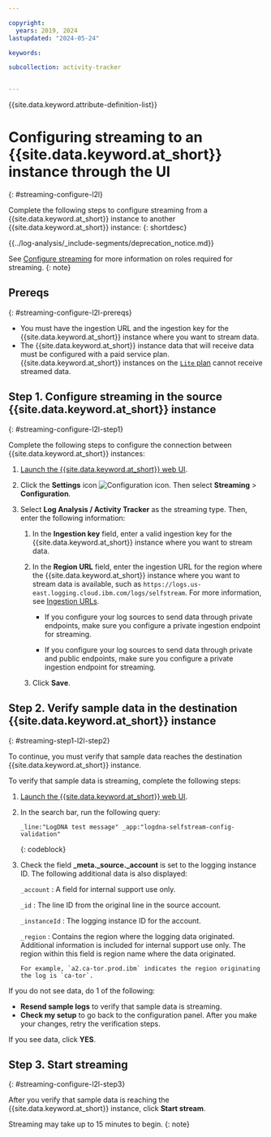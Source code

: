 ```yaml
---

copyright:
  years: 2019, 2024
lastupdated: "2024-05-24"

keywords:

subcollection: activity-tracker


---
```


{{site.data.keyword.attribute-definition-list}}

# Configuring streaming to an {{site.data.keyword.at_short}} instance through the UI
{: #streaming-configure-l2l}

Complete the following steps to configure streaming from a {{site.data.keyword.at_short}} instance to another {{site.data.keyword.at_short}} instance:
{: shortdesc}

<!-- Common deprecation statement -->
{{../log-analysis/_include-segments/deprecation_notice.md}}

See [Configure streaming](/docs/activity-tracker?topic=activity-tracker--streaming#streaming-1) for more information on roles required for streaming.
{: note}

## Prereqs
{: #streaming-configure-l2l-prereqs}

- You must have the ingestion URL and the ingestion key for the {{site.data.keyword.at_short}} instance where you want to stream data.
- The {{site.data.keyword.at_short}} instance data that will receive data must be configured with a paid service plan. {{site.data.keyword.at_short}} instances on the [`Lite` plan](/docs/log-analysis?topic=log-analysis-service_plans) cannot receive streamed data.

## Step 1. Configure streaming in the source {{site.data.keyword.at_short}} instance
{: #streaming-configure-l2l-step1}

Complete the following steps to configure the connection between {{site.data.keyword.at_short}} instances:

1. [Launch the {{site.data.keyword.at_short}} web UI](/docs/services/activity-tracker?topic=activity-tracker-launch).

2. Click the **Settings** icon ![Configuration icon](images/admin.png "Admin icon"). Then select **Streaming** &gt; **Configuration**.

3. Select **Log Analysis / Activity Tracker** as the streaming type. Then, enter the following information:

    1. In the **Ingestion key** field, enter a valid ingestion key for the {{site.data.keyword.at_short}} instance where you want to stream data.

    2. In the **Region URL** field, enter the ingestion URL for the region where the {{site.data.keyword.at_short}} instance where you want to stream data is available, such as `https://logs.us-east.logging.cloud.ibm.com/logs/selfstream`. For more information, see [Ingestion URLs](/docs/activity-tracker?topic=activity-tracker--endpoints#endpoints_ingestion).

       - If you configure your log sources to send data through private endpoints, make sure you configure a private ingestion endpoint for streaming.

       - If you configure your log sources to send data through private and public endpoints, make sure you configure a private ingestion endpoint for streaming.

    3. Click **Save**.


## Step 2. Verify sample data in the destination {{site.data.keyword.at_short}} instance
{: #streaming-step1-l2l-step2}


To continue, you must verify that sample data reaches the destination {{site.data.keyword.at_short}} instance.

To verify that sample data is streaming, complete the following steps:

1. [Launch the {{site.data.keyword.at_short}} web UI](/docs/services/activity-tracker?topic=activity-tracker--launch).
2. In the search bar, run the following query:

    ```text
    _line:"LogDNA test message" _app:"logdna-selfstream-config-validation"
    ```
    {: codeblock}

3. Check the field **_meta._source._account** is set to the logging instance ID.  The following additional data is also displayed:

   `_account`
   :   A field for internal support use only.

   `_id`
   :   The line ID from the original line in the source account.

   `_instanceId`
   :   The logging instance ID for the account.

   `_region`
   :   Contains the region where the logging data originated. Additional information is included for internal support use only. The region within this field is region name where the data originated.

       For example, `a2.ca-tor.prod.ibm` indicates the region originating the log is `ca-tor`.

If you do not see data, do 1 of the following:
- **Resend sample logs** to verify that sample data is streaming.
- **Check my setup** to go back to the configuration panel. After you make your changes, retry the verification steps.


If you see data, click **YES**.



## Step 3. Start streaming
{: #streaming-configure-l2l-step3}


After you verify that sample data is reaching the {{site.data.keyword.at_short}} instance, click **Start stream**.

Streaming may take up to 15 minutes to begin.
{: note}
